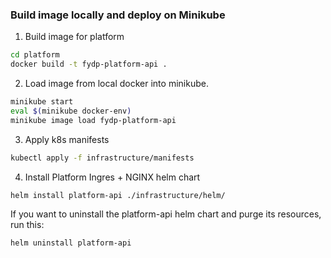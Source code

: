 ### Build image locally and deploy on Minikube

1. Build image for platform
```sh
cd platform
docker build -t fydp-platform-api .
```

2. Load image from local docker into minikube.
```sh
minikube start
eval $(minikube docker-env)
minikube image load fydp-platform-api
```

3. Apply k8s manifests
```sh
kubectl apply -f infrastructure/manifests
```

4. Install Platform Ingres + NGINX helm chart
```sh
helm install platform-api ./infrastructure/helm/
```

If you want to uninstall the platform-api helm chart and purge its resources, run this:
```sh
helm uninstall platform-api  
```
